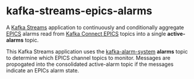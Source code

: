 # kafka-streams-epics-alarms
A [Kafka Streams](https://kafka.apache.org/documentation/streams/) application to continuously and conditionally aggregate [EPICS](https://epics-controls.org) alarms read from [Kafka Connect EPICS](https://github.com/JeffersonLab/epics2web) topics into a single __active-alarms__ topic.  

This Kafka Streams application uses the [kafka-alarm-system](https://github.com/JeffersonLab/kafka-alarm-system) __alarms__ topic to determine which EPICS channel topics to monitor.   Messages are propogated into the consolidated active-alarm topic if the messages indicate an EPICs alarm state.
